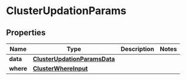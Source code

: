 

# ClusterUpdationParams


## Properties

Name | Type | Description | Notes
------------ | ------------- | ------------- | -------------
**data** | [**ClusterUpdationParamsData**](ClusterUpdationParamsData.md) |  | 
**where** | [**ClusterWhereInput**](ClusterWhereInput.md) |  | 



